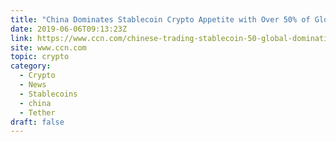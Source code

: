 ```yaml
---
title: "China Dominates Stablecoin Crypto Appetite with Over 50% of Global Trading"
date: 2019-06-06T09:13:23Z
link: https://www.ccn.com/chinese-trading-stablecoin-50-global-domination?utm_medium=RSS&utm_source=hune
site: www.ccn.com
topic: crypto
category:
  - Crypto
  - News
  - Stablecoins
  - china
  - Tether
draft: false
---
```

